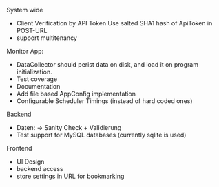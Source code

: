 System wide
  * Client Verification by API Token
    Use salted SHA1 hash of ApiToken in POST-URL
  * support multitenancy

Monitor App:
  * DataCollector should perist data on disk, and load it on program initialization.
  * Test coverage
  * Documentation
  * Add file based AppConfig implementation
  * Configurable Scheduler Timings (instead of hard coded ones)

Backend
  * Daten: -> Sanity Check + Validierung
  * Test support for MySQL databases (currently sqlite is used)

Frontend
  * UI Design
  * backend access
  * store settings in URL for bookmarking